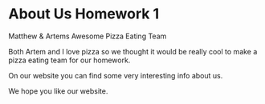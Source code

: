 # About Us Homework 1

Matthew & Artems Awesome Pizza Eating Team

Both Artem and I love pizza so we thought it would be really cool to make a pizza eating team for our homework.

On our website you can find some very interesting info about us.

We hope you like our website.